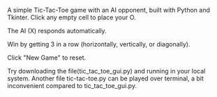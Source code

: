 A simple Tic-Tac-Toe game with an AI opponent, built with Python and Tkinter.
Click any empty cell to place your O.

The AI (X) responds automatically.

Win by getting 3 in a row (horizontally, vertically, or diagonally).

Click "New Game" to reset.

Try downloading the file(tic_tac_toe_gui.py) and running in your local system.
Another file tic-tac-toe.py can be played over terminal, a bit inconvenient compared to tic_tac_toe_gui.py.
